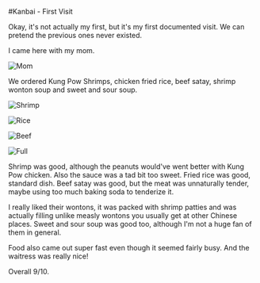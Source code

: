 #Kanbai - First Visit

Okay, it's not actually my first, but it's my first documented visit. We can pretend the previous ones never existed.

I came here with my mom.

![Mom](../images/food/montreal/kanbai/1.jpg "Mom")

We ordered Kung Pow Shrimps, chicken fried rice, beef satay, shrimp wonton soup and sweet and sour soup.

![Shrimp](../images/food/montreal/kanbai/2.jpg "Shrimp")

![Rice](../images/food/montreal/kanbai/3.jpg "Rice")

![Beef](../images/food/montreal/kanbai/5.jpg "Beef")

![Full](../images/food/montreal/kanbai/7.jpg "Full")

Shrimp was good, although the peanuts would've went better with Kung Pow chicken. Also the sauce was a tad bit too sweet. Fried rice was good, standard dish. Beef satay was good, but the meat was unnaturally tender, maybe using too much baking soda to tenderize it.

I really liked their wontons, it was packed with shrimp patties and was actually filling unlike measly wontons you usually get at other Chinese places. Sweet and sour soup was good too, although I'm not a huge fan of them in general.

Food also came out super fast even though it seemed fairly busy. And the waitress was really nice!

Overall 9/10.